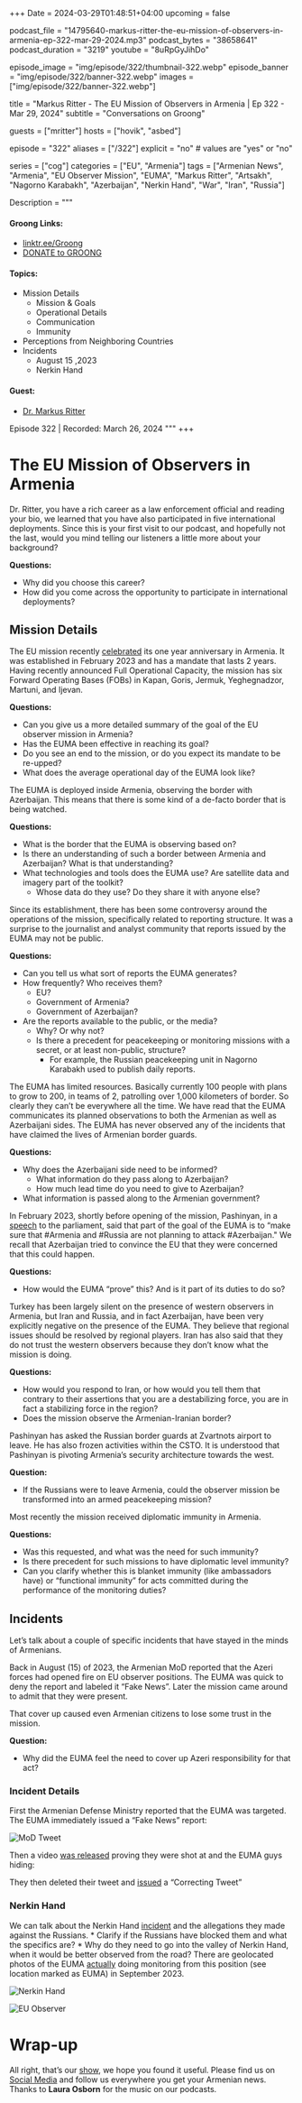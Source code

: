 +++
Date = 2024-03-29T01:48:51+04:00
upcoming = false

podcast_file = "14795640-markus-ritter-the-eu-mission-of-observers-in-armenia-ep-322-mar-29-2024.mp3"
podcast_bytes = "38658641"
podcast_duration = "3219"
youtube = "8uRpGyJihDo"

episode_image = "img/episode/322/thumbnail-322.webp"
episode_banner = "img/episode/322/banner-322.webp"
images = ["img/episode/322/banner-322.webp"]

title = "Markus Ritter - The EU Mission of Observers in Armenia | Ep 322 - Mar 29, 2024"
subtitle = "Conversations on Groong"

guests = ["mritter"]
hosts = ["hovik", "asbed"]

episode = "322"
aliases = ["/322"]
explicit = "no" # values are "yes" or "no"

series = ["cog"]
categories = ["EU", "Armenia"]
tags = ["Armenian News", "Armenia", "EU Observer Mission", "EUMA", "Markus Ritter", "Artsakh", "Nagorno Karabakh", "Azerbaijan", "Nerkin Hand", "War", "Iran", "Russia"]

Description = """

#### Groong Links:
* [linktr.ee/Groong](https://linktr.ee/groong)
* [DONATE to GROONG](https://podcasts.groong.org/donate)

#### Topics:
* Mission Details
    * Mission & Goals
    * Operational Details
    * Communication
    * Immunity
* Perceptions from Neighboring Countries
* Incidents
    * August 15 ,2023
    * Nerkin Hand

#### Guest:
* [Dr. Markus Ritter](/guest/mritter)

Episode 322 | Recorded: March 26, 2024
"""
+++

# The EU Mission of Observers in Armenia

Dr. Ritter, you have a rich career as a law enforcement official and reading your bio, we learned that you have also participated in five international deployments. Since this is your first visit to our podcast, and hopefully not the last, would you mind telling our listeners a little more about your background? 

**Questions:**
* Why did you choose this career?
* How did you come across the opportunity to participate in international deployments?


## Mission Details

The EU mission recently [celebrated](https://www.eeas.europa.eu/eeas/civilian-operations-commander-visits-armenia-1st-euma-anniversary_en?s=410283) its one year anniversary in Armenia. It was established in February 2023 and has a mandate that lasts 2 years. Having recently announced Full Operational Capacity, the mission has six Forward Operating Bases (FOBs) in Kapan, Goris, Jermuk, Yeghegnadzor, Martuni, and Ijevan.

**Questions:**
* Can you give us a more detailed summary of the goal of the EU observer mission in Armenia?
* Has the EUMA been effective in reaching its goal?
* Do you see an end to the mission, or do you expect its mandate to be re-upped?
* What does the average operational day of the EUMA look like?

The EUMA is deployed inside Armenia, observing the border with Azerbaijan. This means that there is some kind of a de-facto border that is being watched.

**Questions:**
* What is the border that the EUMA is observing based on?
* Is there an understanding of such a border between Armenia and Azerbaijan? What is that understanding?
* What technologies and tools does the EUMA use? Are satellite data and imagery part of the toolkit?
    * Whose data do they use? Do they share it with anyone else?

Since its establishment, there has been some controversy around the operations of the mission, specifically related to reporting structure. It was a surprise to the journalist and analyst community that reports issued by the EUMA may not be public.

**Questions:**
* Can you tell us what sort of reports the EUMA generates?
* How frequently? Who receives them?
    * EU?
    * Government of Armenia?
    * Government of Azerbaijan?
* Are the reports available to the public, or the media?
    * Why? Or why not?
    * Is there a precedent for peacekeeping or monitoring missions with a secret, or at least non-public, structure?
        * For example, the Russian peacekeeping unit in Nagorno Karabakh used to publish daily reports.

The EUMA has limited resources. Basically currently 100 people with plans to grow to 200, in teams of 2, patrolling over 1,000 kilometers of border. So clearly they can’t be everywhere all the time. We have read that the EUMA communicates its planned observations to both the Armenian as well as Azerbaijani sides. The EUMA has never observed any of the incidents that have claimed the lives of Armenian border guards.

**Questions:**
* Why does the Azerbaijani side need to be informed?
    * What information do they pass along to Azerbaijan?
    * How much lead time do you need to give to Azerbaijan?
* What information is passed along to the Armenian government?

In February 2023, shortly before opening of the mission, Pashinyan, in a [speech](https://twitter.com/Aeternum7/status/1623329532173250562) to the parliament, said that part of the goal of the EUMA is to “make sure that #Armenia and #Russia are not planning to attack #Azerbaijan." We recall that Azerbaijan tried to convince the EU that they were concerned that this could happen.

**Questions:**
* How would the EUMA “prove” this? And is it part of its duties to do so?

Turkey has been largely silent on the presence of western observers in Armenia, but Iran and Russia, and in fact Azerbaijan, have been very explicitly negative on the presence of the EUMA. They believe that regional issues should be resolved by regional players. Iran has also said that they do not trust the western observers because they don’t know what the mission is doing.

**Questions:**
* How would you respond to Iran, or how would you tell them that contrary to their assertions that you are a destabilizing force, you are in fact a stabilizing force in the region?
* Does the mission observe the Armenian-Iranian border?

Pashinyan has asked the Russian border guards at Zvartnots airport to leave. He has also frozen activities within the CSTO. It is understood that Pashinyan is pivoting Armenia’s security architecture towards the west.

**Question:**
* If the Russians were to leave Armenia, could the observer mission be transformed into an armed peacekeeping mission?

Most recently the mission received diplomatic immunity in Armenia.

**Questions:**
* Was this requested, and what was the need for such immunity?
* Is there precedent for such missions to have diplomatic level immunity?
* Can you clarify whether this is blanket immunity (like ambassadors have) or “functional immunity” for acts committed during the performance of the monitoring duties?


## Incidents

Let’s talk about a couple of specific incidents that have stayed in the minds of Armenians.

Back in August (15) of 2023, the Armenian MoD reported that the Azeri forces had opened fire on EU observer positions. The EUMA was quick to deny the report and labeled it “Fake News”. Later the mission came around to admit that they were present.

That cover up caused even Armenian citizens to lose some trust in the mission.

**Question:**
* Why did the EUMA feel the need to cover up Azeri responsibility for that act?


### Incident Details

First the Armenian Defense Ministry reported that the EUMA was targeted. The EUMA immediately issued a “Fake News” report:

![MoD Tweet](/img/episode/322/MoD-tweet.png "MoD Tweet")

Then a video [was released](https://twitter.com/vermedianetwork/status/1691466730319609856) proving they were shot at and the EUMA guys hiding:

They then deleted their tweet and [issued](https://twitter.com/EUmARMENIA/status/1691433631414124545) a “Correcting Tweet”


### Nerkin Hand

We can talk about the Nerkin Hand [incident](https://twitter.com/HovikYerevan/status/1763311065650037101) and the allegations they made against the Russians.
    * Clarify if the Russians have blocked them and what the specifics are?
    * Why do they need to go into the valley of Nerkin Hand, when it would be better observed from the road? There are geolocated photos of the EUMA [actually](https://twitter.com/Aeternum7/status/1763202051402518757) doing monitoring from this position (see location marked as EUMA) in September 2023.


![Nerkin Hand](/img/episode/322/Nerkin-Hand.png "Nerkin Hand")


![EU Observer](/img/episode/322/observer.png "EU Observer")


# Wrap-up

All right, that’s our [show](https://podcasts.groong.org/), we hope you found it useful. Please find us on [Social Media](https://lintr.ee/groong) and follow us everywhere you get your Armenian news.
Thanks to **Laura Osborn** for the music on our podcasts.
